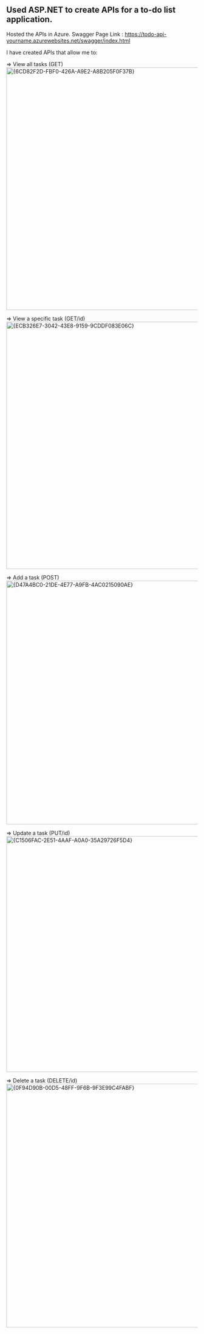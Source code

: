 ## Used ASP.NET to create APIs for a to-do list application. 

Hosted the APIs in Azure.
Swagger Page Link : https://todo-api-yourname.azurewebsites.net/swagger/index.html

I have created APIs that allow me to: <br />

=> View all tasks (GET) <br />
<img width="639" alt="{6CD82F2D-FBF0-426A-A9E2-A8B205F0F37B}" src="https://github.com/user-attachments/assets/2a69809c-886e-4c97-9a67-c8964a774d0c" />

=> View a specific task (GET/id) <br />
<img width="651" alt="{ECB326E7-3042-43E8-9159-9CDDF083E06C}" src="https://github.com/user-attachments/assets/8d90985b-13ba-4324-b08e-c1e5a1a08691" />

=> Add a task (POST) <br />
<img width="642" alt="{D47A4BC0-21DE-4E77-A9FB-4AC0215090AE}" src="https://github.com/user-attachments/assets/9ae8cf48-f798-4b78-9ec8-3bb649edc110" />

=> Update a task (PUT/id) <br />
<img width="621" alt="{C1506FAC-2E51-4AAF-A0A0-35A29726F5D4}" src="https://github.com/user-attachments/assets/ce034fc9-03b7-463c-ae3f-e2b6e84719a4" />

=> Delete a task (DELETE/id) <br />
<img width="642" alt="{0F94D90B-00D5-48FF-9F6B-9F3E99C4FABF}" src="https://github.com/user-attachments/assets/6975d6ed-1233-493a-aeea-e5afa9dd1d97" />
